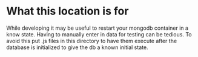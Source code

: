 # What this location is for

While developing it may be useful to restart your mongodb container in a know state.
Having to manually enter in data for testing can be tedious. To avoid this put .js files in this
directory to have them execute after the database is initialized to give the db a known initial state.
